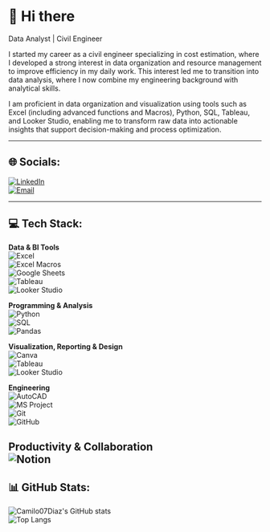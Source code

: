 # 👋 Hi there
Data Analyst | Civil Engineer 

I started my career as a civil engineer specializing in cost estimation, where I developed a strong interest in data organization and resource management to improve efficiency in my daily work. This interest led me to transition into data analysis, where I now combine my engineering background with analytical skills.

I am proficient in data organization and visualization using tools such as Excel (including advanced functions and Macros), Python, SQL, Tableau, and Looker Studio, enabling me to transform raw data into actionable insights that support decision-making and process optimization.  

---

## 🌐 Socials:
[![LinkedIn](https://img.shields.io/badge/LinkedIn-%230A66C2.svg?logo=linkedin&logoColor=white)](https://www.linkedin.com/in/camiloacdiaz)  
[![Email](https://img.shields.io/badge/Email-D14836?logo=gmail&logoColor=white)](mailto:camiloacdiaz07@gmail.com)  

---

## 💻 Tech Stack: 

**Data & BI Tools**  
![Excel](https://img.shields.io/badge/Excel-217346?logo=microsoft-excel&logoColor=white)  
![Excel Macros](https://img.shields.io/badge/Excel%20Macros-217346?logo=microsoft-excel&logoColor=white)  
![Google Sheets](https://img.shields.io/badge/Google%20Sheets-34A853?logo=google-sheets&logoColor=white)  
![Tableau](https://img.shields.io/badge/Tableau-E97627?logo=tableau&logoColor=white)  
![Looker Studio](https://img.shields.io/badge/Looker%20Studio-4285F4?logo=google&logoColor=white)  

**Programming & Analysis**  
![Python](https://img.shields.io/badge/Python-3776AB?logo=python&logoColor=white)  
![SQL](https://img.shields.io/badge/SQL-003B57?logo=postgresql&logoColor=white)  
![Pandas](https://img.shields.io/badge/Pandas-150458?logo=pandas&logoColor=white)  

**Visualization, Reporting & Design**  
![Canva](https://img.shields.io/badge/Canva-00C4CC?logo=canva&logoColor=white)  
![Tableau](https://img.shields.io/badge/Tableau-E97627?logo=tableau&logoColor=white)  
![Looker Studio](https://img.shields.io/badge/Looker%20Studio-4285F4?logo=google&logoColor=white)  

**Engineering**  
![AutoCAD](https://img.shields.io/badge/AutoCAD-E50914?logo=autodesk&logoColor=white)  
![MS Project](https://img.shields.io/badge/MS%20Project-217346?logo=microsoft-project&logoColor=white)  
![Git](https://img.shields.io/badge/Git-F05032?logo=git&logoColor=white)  
![GitHub](https://img.shields.io/badge/GitHub-181717?logo=github&logoColor=white) 

**Productivity & Collaboration**  
![Notion](https://img.shields.io/badge/Notion-000000?logo=notion&logoColor=white) 
---

## 📊 GitHub Stats:
![Camilo07Diaz's GitHub stats](https://github-readme-stats.vercel.app/api?username=Camilo07Diaz&show_icons=true&theme=radical)  
![Top Langs](https://github-readme-stats.vercel.app/api/top-langs/?username=Camilo07Diaz&layout=compact&theme=radical)
